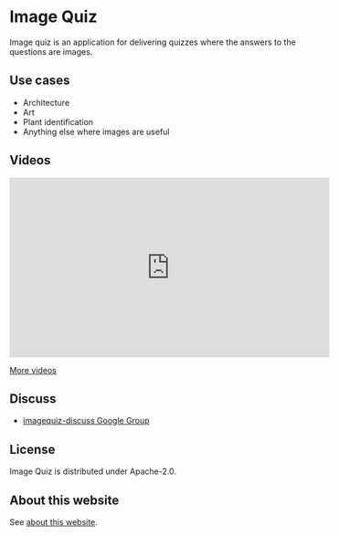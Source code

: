 # Image Quiz

Image quiz is an application for delivering quizzes where the answers to the questions are images.

## Use cases

+ Architecture
+ Art
+ Plant identification
+ Anything else where images are useful

## Videos

<iframe width="560" height="315" src="https://www.youtube.com/embed/lfoeldV-_94?rel=0" frameborder="0" allowfullscreen></iframe>

[More videos](videos.md)

## Discuss

+ [imagequiz-discuss Google Group][imagequiz-discuss@]

## License

Image Quiz is distributed under Apache-2.0.

## About this website

See [about this website](about-this-website.md).

[imagequiz-discuss@]: https://groups.google.com/a/apereo.org/forum/#!forum/imagequiz-discuss
